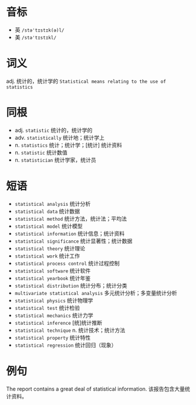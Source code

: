 # 音标

- 英 `/stə'tɪstɪk(ə)l/`
- 美 `/stə'tɪstɪkl/`

# 词义

adj. 统计的，统计学的
`Statistical means relating to the use of statistics`

# 同根

- adj. `statistic` 统计的，统计学的
- adv. `statistically` 统计地；统计学上
- n. `statistics` 统计；统计学；[统计] 统计资料
- n. `statistic` 统计数值
- n. `statistician` 统计学家，统计员

# 短语

- `statistical analysis` 统计分析
- `statistical data` 统计数据
- `statistical method` 统计方法，统计法；平均法
- `statistical model` 统计模型
- `statistical information` 统计信息；统计资料
- `statistical significance` 统计显著性；统计数据
- `statistical theory` 统计理论
- `statistical work` 统计工作
- `statistical process control` 统计过程控制
- `statistical software` 统计软件
- `statistical yearbook` 统计年鉴
- `statistical distribution` 统计分布；统计分类
- `multivariate statistical analysis` 多元统计分析；多变量统计分析
- `statistical physics` 统计物理学
- `statistical test` 统计检验
- `statistical mechanics` 统计力学
- `statistical inference` [统]统计推断
- `statistical technique` n. 统计技术；统计方法
- `statistical property` 统计特性
- `statistical regression` 统计回归（现象）

# 例句

The report contains a great deal of statistical information.
该报告包含大量统计资料。


